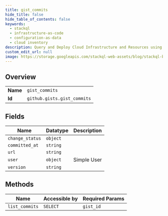 ```yaml
---
title: gist_commits
hide_title: false
hide_table_of_contents: false
keywords:
  - stackql
  - infrastructure-as-code
  - configuration-as-data
  - cloud inventory
description: Query and Deploy Cloud Infrastructure and Resources using SQL
custom_edit_url: null
image: https://storage.googleapis.com/stackql-web-assets/blog/stackql-blog-post-featured-image.png
---
```

  
    

## Overview
<table><tbody>
<tr><td><b>Name</b></td><td><code>gist_commits</code></td></tr>
<tr><td><b>Id</b></td><td><code>github.gists.gist_commits</code></td></tr>
</tbody></table>

## Fields
| Name | Datatype | Description |
| ---- | -------- | ----------- |
| `change_status` | `object` |  |
| `committed_at` | `string` |  |
| `url` | `string` |  |
| `user` | `object` | Simple User |
| `version` | `string` |  |
## Methods
| Name | Accessible by | Required Params |
| ---- | ------------- | --------------- |
| `list_commits` | `SELECT` | `gist_id` |
